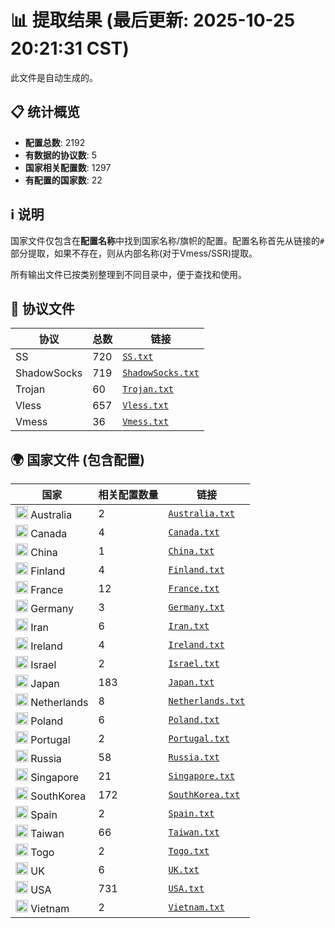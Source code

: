 # 📊 提取结果 (最后更新: 2025-10-25 20:21:31 CST)

此文件是自动生成的。

## 📋 统计概览

- **配置总数**: 2192
- **有数据的协议数**: 5
- **国家相关配置数**: 1297
- **有配置的国家数**: 22

## ℹ️ 说明

国家文件仅包含在**配置名称**中找到国家名称/旗帜的配置。配置名称首先从链接的`#`部分提取，如果不存在，则从内部名称(对于Vmess/SSR)提取。

所有输出文件已按类别整理到不同目录中，便于查找和使用。

## 📁 协议文件

| 协议 | 总数 | 链接 |
|---|---|---|
| SS | 720 | [`SS.txt`](output_configs/protocols/SS.txt) |
| ShadowSocks | 719 | [`ShadowSocks.txt`](output_configs/protocols/ShadowSocks.txt) |
| Trojan | 60 | [`Trojan.txt`](output_configs/protocols/Trojan.txt) |
| Vless | 657 | [`Vless.txt`](output_configs/protocols/Vless.txt) |
| Vmess | 36 | [`Vmess.txt`](output_configs/protocols/Vmess.txt) |

## 🌍 国家文件 (包含配置)

| 国家 | 相关配置数量 | 链接 |
|---|---|---|
| <img src="https://flagcdn.com/w20/au.png" width="20" alt="Australia flag"> Australia | 2 | [`Australia.txt`](output_configs/countries/Australia.txt) |
| <img src="https://flagcdn.com/w20/ca.png" width="20" alt="Canada flag"> Canada | 4 | [`Canada.txt`](output_configs/countries/Canada.txt) |
| <img src="https://flagcdn.com/w20/cn.png" width="20" alt="China flag"> China | 1 | [`China.txt`](output_configs/countries/China.txt) |
| <img src="https://flagcdn.com/w20/fi.png" width="20" alt="Finland flag"> Finland | 4 | [`Finland.txt`](output_configs/countries/Finland.txt) |
| <img src="https://flagcdn.com/w20/fr.png" width="20" alt="France flag"> France | 12 | [`France.txt`](output_configs/countries/France.txt) |
| <img src="https://flagcdn.com/w20/de.png" width="20" alt="Germany flag"> Germany | 3 | [`Germany.txt`](output_configs/countries/Germany.txt) |
| <img src="https://flagcdn.com/w20/ir.png" width="20" alt="Iran flag"> Iran | 6 | [`Iran.txt`](output_configs/countries/Iran.txt) |
| <img src="https://flagcdn.com/w20/ie.png" width="20" alt="Ireland flag"> Ireland | 4 | [`Ireland.txt`](output_configs/countries/Ireland.txt) |
| <img src="https://flagcdn.com/w20/il.png" width="20" alt="Israel flag"> Israel | 2 | [`Israel.txt`](output_configs/countries/Israel.txt) |
| <img src="https://flagcdn.com/w20/jp.png" width="20" alt="Japan flag"> Japan | 183 | [`Japan.txt`](output_configs/countries/Japan.txt) |
| <img src="https://flagcdn.com/w20/nl.png" width="20" alt="Netherlands flag"> Netherlands | 8 | [`Netherlands.txt`](output_configs/countries/Netherlands.txt) |
| <img src="https://flagcdn.com/w20/pl.png" width="20" alt="Poland flag"> Poland | 6 | [`Poland.txt`](output_configs/countries/Poland.txt) |
| <img src="https://flagcdn.com/w20/pt.png" width="20" alt="Portugal flag"> Portugal | 2 | [`Portugal.txt`](output_configs/countries/Portugal.txt) |
| <img src="https://flagcdn.com/w20/ru.png" width="20" alt="Russia flag"> Russia | 58 | [`Russia.txt`](output_configs/countries/Russia.txt) |
| <img src="https://flagcdn.com/w20/sg.png" width="20" alt="Singapore flag"> Singapore | 21 | [`Singapore.txt`](output_configs/countries/Singapore.txt) |
| <img src="https://flagcdn.com/w20/kr.png" width="20" alt="SouthKorea flag"> SouthKorea | 172 | [`SouthKorea.txt`](output_configs/countries/SouthKorea.txt) |
| <img src="https://flagcdn.com/w20/es.png" width="20" alt="Spain flag"> Spain | 2 | [`Spain.txt`](output_configs/countries/Spain.txt) |
| <img src="https://flagcdn.com/w20/tw.png" width="20" alt="Taiwan flag"> Taiwan | 66 | [`Taiwan.txt`](output_configs/countries/Taiwan.txt) |
| <img src="https://flagcdn.com/w20/tg.png" width="20" alt="Togo flag"> Togo | 2 | [`Togo.txt`](output_configs/countries/Togo.txt) |
| <img src="https://flagcdn.com/w20/gb.png" width="20" alt="UK flag"> UK | 6 | [`UK.txt`](output_configs/countries/UK.txt) |
| <img src="https://flagcdn.com/w20/us.png" width="20" alt="USA flag"> USA | 731 | [`USA.txt`](output_configs/countries/USA.txt) |
| <img src="https://flagcdn.com/w20/vn.png" width="20" alt="Vietnam flag"> Vietnam | 2 | [`Vietnam.txt`](output_configs/countries/Vietnam.txt) |

